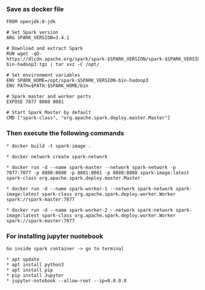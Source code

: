 

### Save as docker file 

    FROM openjdk:8-jdk
     
    # Set Spark version
    ARG SPARK_VERSION=3.4.1
     
    # Download and extract Spark
    RUN wget -qO- https://dlcdn.apache.org/spark/spark-$SPARK_VERSION/spark-$SPARK_VERSION-bin-hadoop3.tgz | tar xvz -C /opt/
     
    # Set environment variables
    ENV SPARK_HOME=/opt/spark-$SPARK_VERSION-bin-hadoop3
    ENV PATH=$PATH:$SPARK_HOME/bin
     
    # Spark master and worker ports
    EXPOSE 7077 8080 8081
     
    # Start Spark Master by default
    CMD ["spark-class", "org.apache.spark.deploy.master.Master"]

### Then execute the following commands

    * docker build -t spark-image .
    
    * docker network create spark-network
    
    * docker run -d --name spark-master --network spark-network -p 7077:7077 -p 8080:8080 -p 8081:8081 -p 8888:8888 spark-image:latest spark-class org.apache.spark.deploy.master.Master
    
    * docker run -d --name spark-worker-1 --network spark-network spark-image:latest spark-class org.apache.spark.deploy.worker.Worker spark://spark-master:7077
    
    * docker run -d --name spark-worker-2 --network spark-network spark-image:latest spark-class org.apache.spark.deploy.worker.Worker spark://spark-master:7077


### For installing jupyter nuotebook 
    
    Go inside spark container -> go to terminal
    
    * apt update
    * apt install python3
    * apt install pip 
    * pip install Jupyter
    * jupyter-notebook --allow-root --ip=0.0.0.0
  
